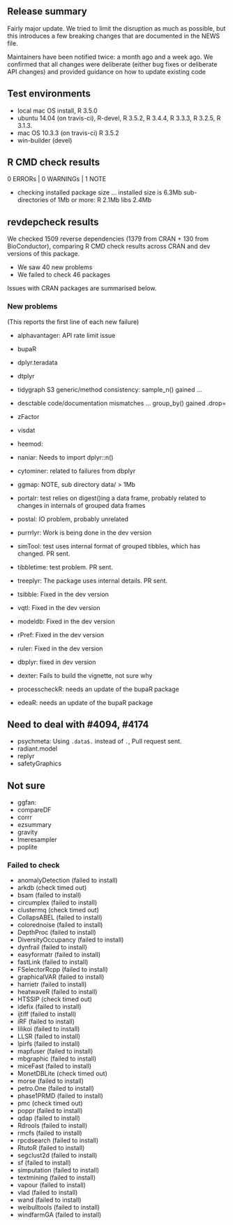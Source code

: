 ## Release summary

Fairly major update. We tried to limit the disruption as much as possible, 
but this introduces a few breaking changes that are documented in the NEWS file. 

Maintainers have been notified twice: a month ago and a week ago. 
We confirmed that all changes were deliberate (either bug fixes or deliberate API changes) and provided guidance on how to update existing code

## Test environments

* local mac OS install, R 3.5.0
* ubuntu 14.04 (on travis-ci), R-devel, R 3.5.2, R 3.4.4, R 3.3.3, R 3.2.5, R 3.1.3.
* mac OS 10.3.3 (on travis-ci) R 3.5.2
* win-builder (devel)

## R CMD check results

0 ERRORs | 0 WARNINGs | 1 NOTE

*  checking installed package size ...
     installed size is  6.3Mb
     sub-directories of 1Mb or more:
       R      2.1Mb
       libs   2.4Mb
       
## revdepcheck results

We checked 1509 reverse dependencies (1379 from CRAN + 130 from BioConductor), comparing R CMD check results across CRAN and dev versions of this package.

 * We saw 40 new problems
 * We failed to check 46 packages

Issues with CRAN packages are summarised below.

### New problems
(This reports the first line of each new failure)

* alphavantager: API rate limit issue

 * bupaR
 * dplyr.teradata
 * dtplyr
 * tidygraph
  S3 generic/method consistency: sample_n() gained ... 

 * desctable
  code/documentation mismatches ... group_by() gained .drop=

 * zFactor
 * visdat
 * heemod: 
 * naniar: Needs to import dplyr::n()

 * cytominer: related to failures from dbplyr

 * ggmap: NOTE, sub directory data/ > 1Mb

 * portalr: test relies on digest()ing a data frame, probably related to changes in internals of grouped data frames

 * postal: IO problem, probably unrelated

 * purrrlyr: Work is being done in the dev version

 * simTool: test uses internal format of grouped tibbles, which has changed. PR sent. 
  
 * tibbletime: test problem. PR sent. 
 
 * treeplyr: The package uses internal details. PR sent. 

 * tsibble: Fixed in the dev version
 * vqtl: Fixed in the dev version
 * modeldb: Fixed in the dev version
 * rPref: Fixed in the dev version
 * ruler: Fixed in the dev version 
 * dbplyr: fixed in dev version

 * dexter: Fails to build the vignette, not sure why

 * processcheckR: needs an update of the bupaR package
 * edeaR: needs an update of the bupaR package


## Need to deal with #4094, #4174

 * psychmeta: Using `.data$.` instead of `.`, Pull request sent. 
 * radiant.model
 * replyr
 * safetyGraphics

## Not sure

* ggfan: 
* compareDF
* corrr
* ezsummary
* gravity
* lmeresampler
* poplite

### Failed to check

* anomalyDetection   (failed to install)
* arkdb              (check timed out)
* bsam               (failed to install)
* circumplex         (failed to install)
* clustermq          (check timed out)
* CollapsABEL        (failed to install)
* colorednoise       (failed to install)
* DepthProc          (failed to install)
* DiversityOccupancy (failed to install)
* dynfrail           (failed to install)
* easyformatr        (failed to install)
* fastLink           (failed to install)
* FSelectorRcpp      (failed to install)
* graphicalVAR       (failed to install)
* harrietr           (failed to install)
* heatwaveR          (failed to install)
* HTSSIP             (check timed out)
* idefix             (failed to install)
* ijtiff             (failed to install)
* iRF                (failed to install)
* lilikoi            (failed to install)
* LLSR               (failed to install)
* lpirfs             (failed to install)
* mapfuser           (failed to install)
* mbgraphic          (failed to install)
* miceFast           (failed to install)
* MonetDBLite        (check timed out)
* morse              (failed to install)
* petro.One          (failed to install)
* phase1PRMD         (failed to install)
* pmc                (check timed out)
* poppr              (failed to install)
* qdap               (failed to install)
* Rdrools            (failed to install)
* rmcfs              (failed to install)
* rpcdsearch         (failed to install)
* RtutoR             (failed to install)
* segclust2d         (failed to install)
* sf                 (failed to install)
* simputation        (failed to install)
* textmining         (failed to install)
* vapour             (failed to install)
* vlad               (failed to install)
* wand               (failed to install)
* weibulltools       (failed to install)
* windfarmGA         (failed to install)

